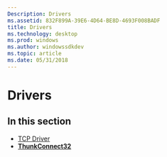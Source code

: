 ```yaml
---
Description: Drivers
ms.assetid: 832F899A-39E6-4D64-BE8D-4693F008BADF
title: Drivers
ms.technology: desktop
ms.prod: windows
ms.author: windowssdkdev
ms.topic: article
ms.date: 05/31/2018
---
```


# Drivers

## In this section

-   [TCP Driver](tcp-driver.md)
-   [**ThunkConnect32**](thunkconnect32.md)

 

 



